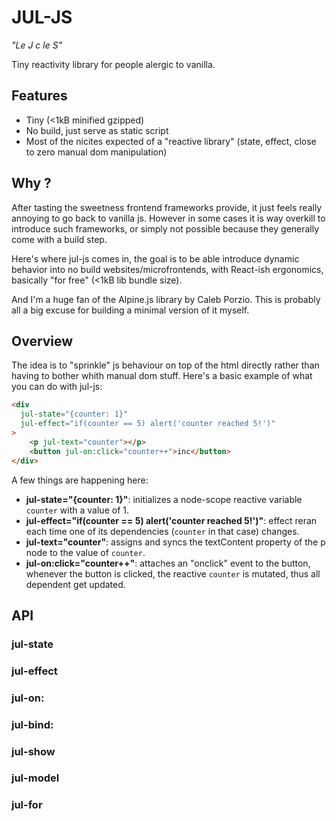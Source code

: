 # JUL-JS

_"Le J c le S"_

Tiny reactivity library for people alergic to vanilla.

## Features

- Tiny (<1kB minified gzipped)
- No build, just serve as static script
- Most of the nicites expected of a "reactive library" (state, effect, close
  to zero manual dom manipulation)

## Why ?

After tasting the sweetness frontend frameworks provide, it just feels really
annoying to go back to vanilla js. However in some cases it is way overkill to
introduce such frameworks, or simply not possible because they generally come
with a build step.

Here's where jul-js comes in, the goal is to be able introduce dynamic behavior
into no build websites/microfrontends, with React-ish ergonomics, basically
"for free" (<1kB lib bundle size).

And I'm a huge fan of the Alpine.js library by Caleb Porzio. This is probably all a
big excuse for building a minimal version of it myself.

## Overview

The idea is to "sprinkle" js behaviour on top of the html directly rather than
having to bother whith manual dom stuff. Here's a basic example of what you can
do with jul-js:

```html
<div
  jul-state="{counter: 1}"
  jul-effect="if(counter == 5) alert('counter reached 5!')"
>
    <p jul-text="counter"></p>
    <button jul-on:click="counter++">inc</button>
</div>
```

A few things are happening here:

- **jul-state="{counter: 1}"**: initializes a node-scope reactive variable
  `counter` with a value of 1.
- **jul-effect="if(counter == 5) alert('counter reached 5!')"**: effect reran
  each time one of its dependencies (`counter` in that case) changes.
- **jul-text="counter"**: assigns and syncs the textContent property of the p
  node to the value of `counter`.
- **jul-on:click="counter++"**: attaches an "onclick" event to the button,
  whenever the button is clicked, the reactive `counter` is mutated, thus all
  dependent get updated.

## API

### jul-state

### jul-effect

### jul-on:

### jul-bind:

### jul-show

### jul-model

### jul-for
